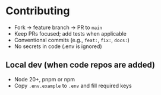 # Contributing
- Fork → feature branch → PR to `main`
- Keep PRs focused; add tests when applicable
- Conventional commits (e.g., `feat:`, `fix:`, `docs:`)
- No secrets in code (.env is ignored)

## Local dev (when code repos are added)
- Node 20+, pnpm or npm
- Copy `.env.example` to `.env` and fill required keys
